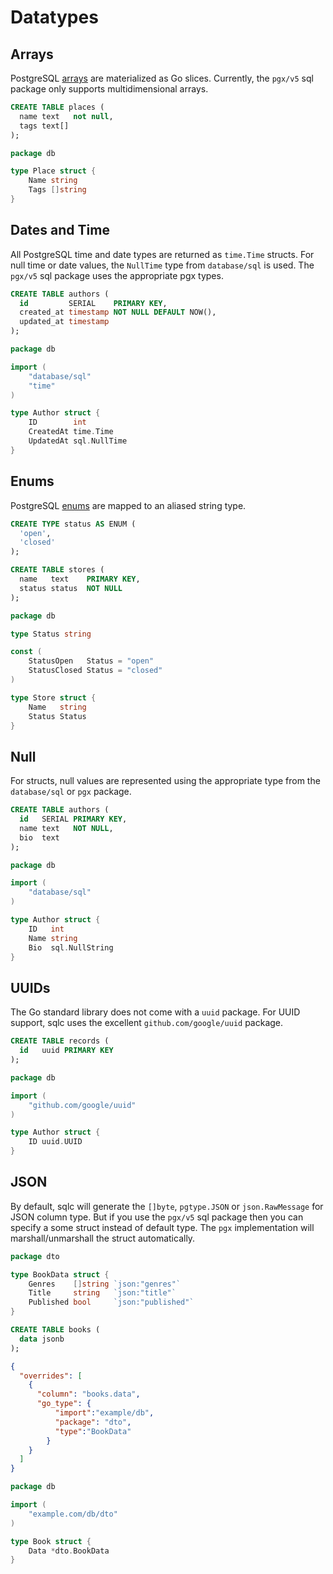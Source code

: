 # Datatypes

## Arrays

PostgreSQL [arrays](https://www.postgresql.org/docs/current/arrays.html) are
materialized as Go slices. Currently, the `pgx/v5` sql package only supports multidimensional arrays.

```sql
CREATE TABLE places (
  name text   not null,
  tags text[]
);
```

```go
package db

type Place struct {
	Name string
	Tags []string
}
```

## Dates and Time

All PostgreSQL time and date types are returned as `time.Time` structs. For
null time or date values, the `NullTime` type from `database/sql` is used.
The `pgx/v5` sql package uses the appropriate pgx types.

```sql
CREATE TABLE authors (
  id         SERIAL    PRIMARY KEY,
  created_at timestamp NOT NULL DEFAULT NOW(),
  updated_at timestamp
);
```

```go
package db

import (
	"database/sql"
	"time"
)

type Author struct {
	ID        int
	CreatedAt time.Time
	UpdatedAt sql.NullTime
}
```

## Enums

PostgreSQL [enums](https://www.postgresql.org/docs/current/arrays.html) are
mapped to an aliased string type.

```sql
CREATE TYPE status AS ENUM (
  'open',
  'closed'
);

CREATE TABLE stores (
  name   text    PRIMARY KEY,
  status status  NOT NULL
);
```

```go
package db

type Status string

const (
	StatusOpen   Status = "open"
	StatusClosed Status = "closed"
)

type Store struct {
	Name   string
	Status Status
}
```

## Null

For structs, null values are represented using the appropriate type from the
`database/sql` or `pgx` package. 

```sql
CREATE TABLE authors (
  id   SERIAL PRIMARY KEY,
  name text   NOT NULL,
  bio  text
);
```

```go
package db

import (
	"database/sql"
)

type Author struct {
	ID   int
	Name string
	Bio  sql.NullString
}
```

## UUIDs

The Go standard library does not come with a `uuid` package. For UUID support,
sqlc uses the excellent `github.com/google/uuid` package.

```sql
CREATE TABLE records (
  id   uuid PRIMARY KEY
);
```

```go
package db

import (
	"github.com/google/uuid"
)

type Author struct {
	ID uuid.UUID
}
```

## JSON

By default, sqlc will generate the `[]byte`, `pgtype.JSON` or `json.RawMessage` for JSON column type.
But if you use the `pgx/v5` sql package then you can specify a some struct instead of default type.
The `pgx` implementation will marshall/unmarshall the struct automatically.

```go
package dto

type BookData struct {
	Genres    []string `json:"genres"`
	Title     string   `json:"title"`
	Published bool     `json:"published"`
}
```

```sql
CREATE TABLE books (
  data jsonb
);
```

```json
{
  "overrides": [
    {
      "column": "books.data",
      "go_type": {
          "import":"example/db",
          "package": "dto",
          "type":"BookData"
        }
    }
  ]
}
```

```go
package db

import (
	"example.com/db/dto"
)

type Book struct {
    Data *dto.BookData
}
```